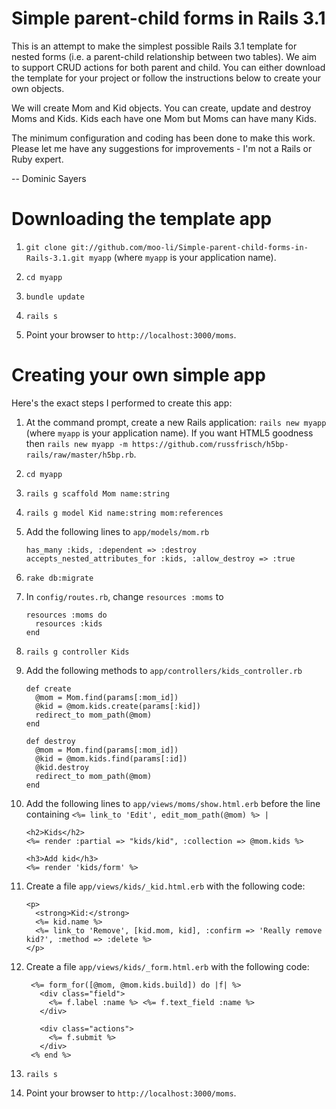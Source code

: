 Simple parent-child forms in Rails 3.1
=======================================

This is an attempt to make the simplest possible Rails 3.1 template for nested
forms (i.e. a parent-child relationship between two tables). We aim to
support CRUD actions for both parent and child. You can either download the
template for your project or follow the instructions below to create your own
objects.

We will create Mom and Kid objects. You can create, update and destroy Moms and
Kids. Kids each have one Mom but Moms can have many Kids.

The minimum configuration and coding has been done to make this work. Please let
me have any suggestions for improvements - I'm not a Rails or Ruby expert.

-- Dominic Sayers

Downloading the template app
=============================

1.  `git clone git://github.com/moo-li/Simple-parent-child-forms-in-Rails-3.1.git myapp`
    (where `myapp` is your application name).

1.  `cd myapp`	

1.  `bundle update`

1.  `rails s`

1. Point your browser to `http://localhost:3000/moms`.


Creating your own simple app
=============================

Here's the exact steps I performed to create this app:

1.  At the command prompt, create a new Rails application:
    `rails new myapp` (where `myapp` is your application name). If you want HTML5
    goodness then `rails new myapp -m https://github.com/russfrisch/h5bp-rails/raw/master/h5bp.rb`.

1.  `cd myapp`

1.  `rails g scaffold Mom name:string`

1.  `rails g model Kid name:string mom:references`

1.  Add the following lines to `app/models/mom.rb`

        has_many :kids, :dependent => :destroy
        accepts_nested_attributes_for :kids, :allow_destroy => :true

1.  `rake db:migrate`

1.  In `config/routes.rb`, change `resources :moms` to

        resources :moms do
          resources :kids
        end
  
1.  `rails g controller Kids`

1.  Add the following methods to `app/controllers/kids_controller.rb`

        def create
          @mom = Mom.find(params[:mom_id])
          @kid = @mom.kids.create(params[:kid])
          redirect_to mom_path(@mom)
        end

        def destroy
          @mom = Mom.find(params[:mom_id])
          @kid = @mom.kids.find(params[:id])
          @kid.destroy
          redirect_to mom_path(@mom)
        end

1.  Add the following lines to `app/views/moms/show.html.erb` before the line
    containing `<%= link_to 'Edit', edit_mom_path(@mom) %> |`

        <h2>Kids</h2>
        <%= render :partial => "kids/kid", :collection => @mom.kids %>

        <h3>Add kid</h3>
        <%= render 'kids/form' %>

1.  Create a file `app/views/kids/_kid.html.erb` with the following code:

        <p>
          <strong>Kid:</strong>
          <%= kid.name %>
          <%= link_to 'Remove', [kid.mom, kid], :confirm => 'Really remove kid?', :method => :delete %>
        </p>

1. Create a file `app/views/kids/_form.html.erb` with the following code:

        <%= form_for([@mom, @mom.kids.build]) do |f| %>
          <div class="field">
            <%= f.label :name %> <%= f.text_field :name %>
          </div>

          <div class="actions">
            <%= f.submit %>
          </div>
        <% end %>

1. `rails s`

1. Point your browser to `http://localhost:3000/moms`.
